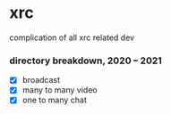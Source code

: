 # xrc
complication of all xrc related dev

### directory breakdown, 2020 – 2021

- [x] broadcast
- [x] many to many video
- [x] one to many chat